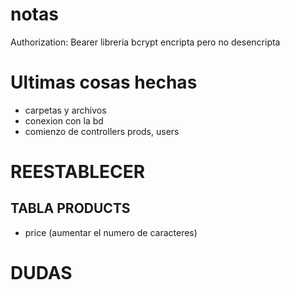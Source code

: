 # notas
Authorization: Bearer <token>
 libreria bcrypt encripta pero no desencripta

# Ultimas cosas hechas

* carpetas y archivos
* conexion con la bd
* comienzo de controllers prods, users

# REESTABLECER

## TABLA PRODUCTS

* price (aumentar el numero de caracteres)

# DUDAS
